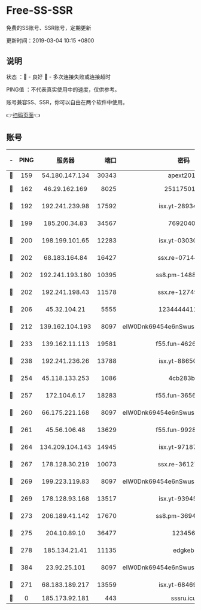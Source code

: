 # Free-SS-SSR

免费的SS账号、SSR账号，定期更新

更新时间：2019-03-04 10:15 +0800

## 说明

状态     ：🙂 - 良好 🙁 - 多次连接失败或连接超时

PING值   ：不代表真实使用中的速度，仅供参考。

账号兼容SS、SSR，你可以自由在两个软件中使用。

👉[扫码页面](https://liesauer.github.io/free-ss-ssr.github.io/)👈

## 账号

|-|PING|服务器|端口|密码|加密方式|区域|
|:----:|:----:|:-----:|-----:|:----:|:----:|:----:|
|🙂|159|54.180.147.134|30343|apext2019|chacha20|KR|
|🙂|162|46.29.162.169|8025|2511750146|aes-256-cfb|RU|
|🙂|192|192.241.239.98|17592|isx.yt-28934471|aes-256-cfb|US|
|🙂|199|185.200.34.83|34567|76920400|aes-256-cfb|US|
|🙂|200|198.199.101.65|12283|isx.yt-03030510|aes-256-cfb|US|
|🙂|202|68.183.164.84|16427|ssx.re-07144593|aes-256-cfb|US|
|🙂|202|192.241.193.180|10395|ss8.pm-14887083|aes-256-cfb|US|
|🙂|202|192.241.198.43|11578|ssx.re-12749222|aes-256-cfb|US|
|🙂|206|45.32.104.21|5555|1234444411111|aes-256-cfb|SG|
|🙂|212|139.162.104.193|8097|eIW0Dnk69454e6nSwuspv9DmS201tQ0D|aes-256-cfb|JP|
|🙂|233|139.162.11.113|19581|f55.fun-46262690|aes-256-cfb|SG|
|🙂|238|192.241.236.26|13788|isx.yt-88650870|aes-256-cfb|US|
|🙂|254|45.118.133.253|1086|4cb283b8|aes-256-cfb|SG|
|🙂|257|172.104.6.17|18283|f55.fun-36565083|aes-256-cfb|US|
|🙂|260|66.175.221.168|8097|eIW0Dnk69454e6nSwuspv9DmS201tQ0D|aes-256-cfb|US|
|🙂|261|45.56.106.48|13629|f55.fun-99286814|aes-256-cfb|US|
|🙂|264|134.209.104.143|14945|isx.yt-97187184|aes-256-cfb|SG|
|🙂|267|178.128.30.219|10073|ssx.re-36127052|aes-256-cfb|SG|
|🙂|269|199.223.119.83|8097|eIW0Dnk69454e6nSwuspv9DmS201tQ0D|aes-256-cfb|US|
|🙂|269|178.128.93.168|13517|isx.yt-93945310|aes-256-cfb|SG|
|🙂|273|206.189.41.142|17670|ss8.pm-36944551|aes-256-cfb|SG|
|🙂|275|204.10.89.10|36477|123456|aes-256-cfb|US|
|🙂|278|185.134.21.41|11135|edgkeb|aes-256-cfb|GB|
|🙂|384|23.92.25.101|8097|eIW0Dnk69454e6nSwuspv9DmS201tQ0D|aes-256-cfb|US|
|🙂|271|68.183.189.217|13559|isx.yt-68469421|aes-256-cfb|SG|
|🙁|0|185.173.92.181|443|sssru.icu|rc4-md5|RU|
